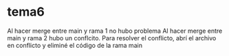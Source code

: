 # tema6

Al hacer merge entre main y rama 1 no hubo problema
Al hacer merge entre main y rama 2 hubo un conflcito. Para resolver el conflicto, abrí el archivo en conflicto y eliminé el código de la rama main